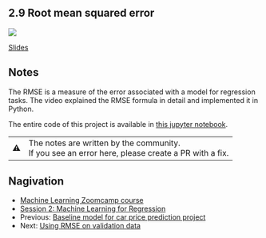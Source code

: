 
## 2.9 Root mean squared error

<a href="https://www.youtube.com/watch?v=0LWoFtbzNUM&list=PL3MmuxUbc_hIhxl5Ji8t4O6lPAOpHaCLR&index=20"><img src="images/thumbnail-2-09.jpg"></a>

[Slides](https://www.slideshare.net/AlexeyGrigorev/ml-zoomcamp-2-slides)


## Notes

The RMSE is a measure of the error associated with a model for regression tasks. The video explained the RMSE formula in detail and implemented it in Python. 

The entire code of this project is available in [this jupyter notebook](https://github.com/alexeygrigorev/mlbookcamp-code/blob/master/chapter-02-car-price/02-carprice.ipynb). 

<table>
   <tr>
      <td>⚠️</td>
      <td>
         The notes are written by the community. <br>
         If you see an error here, please create a PR with a fix.
      </td>
   </tr>
</table>

## Nagivation

* [Machine Learning Zoomcamp course](../)
* [Session 2: Machine Learning for Regression](./)
* Previous: [Baseline model for car price prediction project](08-baseline-model.md)
* Next: [Using RMSE on validation data](10-car-price-validation.md)
